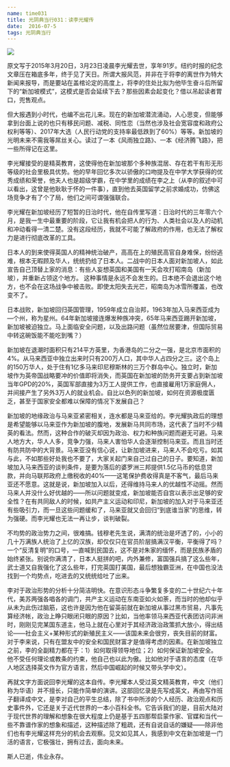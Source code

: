 ```yaml
---
name: time031
title: 光阴典当行031：读李光耀传
date:  2016-07-5
tags: 光阴典当行
---
```

<!-- more -->
![](/cnblog/uploads/time031.jpg)

原文写于2015年3月20日，3月23日凌晨李光耀去世，享年91岁。纽约时报的纪念文章压在箱底多年，终于见了天日。所谓大报风范，并非在于将李的离世作为特大新闻来报导，而是要站在盖棺论定的高度上，将李的住处比拟为他毕生奋斗后所留下的“新加坡模式”，这模式是否会延续下去？那些因素会起变化？借以吊起读者胃口，兜售观点。

但大报遇到小时代，也编不出花儿来。现在的新加坡潜流涌动，人心思变，但能够拿到台面上说的也只有移民问题、减税、同性恋（当然也涉及社会宽容度和政府公权利等等）、2017年大选（人民行动党的支持率最低跌到了60%）等等。新加坡的光明未来不需我等屌丝关心。读过了一本《风雨独立路》、一本《经济腾飞路》，把一些所得记在这里。

李光耀接受的是精英教育，这使得他在新加坡那个多种族混居、存在若干有形无形等级的社会里极具优势。他的早年回忆多次以骄傲的口吻提及在中学大学获得的优秀成绩和荣誉，他夫人也是超级学霸，在中学里的成绩在李之上（从李的叙述中可以看出，这曾是他耿耿于怀的一件事），直到他去英国留学之前求婚成功，仿佛这场竞争才有了个了局，他们之间可谓强强联合。

李光耀在新加坡经历了短暂的日治时代，他在自传里写道：日治时代的三年零六个月，是我一生中最重要的阶段，它让我有机会把人的行为、人类社会以及人的动机和冲动看得一清二楚。没有这段经历，我就不可能了解政府的作用，也无法了解权力是进行彻底改革的工具。

日本人的到来使得英国人的精神统治破产，高高在上的殖民高官自身难保，纷纷逃难，根本无暇顾及华人，统统扔给了日本人。二战中的日本人面对新加坡人，如此宣告自己顶替上家的消息：有些人妄想英国和美国有一天会攻打昭南岛（新加坡），并重新占领这个地方。 这种事情是永远不会发生的。日本绝不会退出这个地方，也不会在这场战争中被击败。即使太阳失去光芒，昭南岛为冰雪所覆盖，也改变不了。

日本战败，新加坡回归英国管理，1959年成立自治邦，1963年加入马来西亚成为—个州，称为星州。64年新加坡接连爆发种族冲突，65年马来西亚踢开新加坡，新加坡被迫独立。马上面临安全问题，以及出路问题（虽然位居要津，但国际贸易中转这碗饭能不能吃到嘴？）

新加坡在退潮时面积只有214平方英里，为香港岛的二分之一强，是北京市面积的4%。从马来西亚中独立出来时只有200万人口，其中华人占四分之三。这个岛上的150万华人，处于住有1亿多马来印尼穆斯林的三万个群岛中心。独立时，新加坡作为英帝国战略要冲的价值即将消失，而英国在新加坡的防务开支要占到新加坡当年GPD的20%，英国军部直接为3万工人提供工作，也直接雇用1万家庭佣人，并间接产生了另外3万人的就业机会。自比以色列的新加坡，如何在资源极度匮乏，甚至于国家安全都难以保障的情况下发展自己？

新加坡的地缘政治与马来亚紧密相关，连水都是马来亚给的。李光耀执政后的理想是希望能够以马来亚作为新加坡的腹地，发展新马共同市场，这代表了当时不少精英的看法。然而，这种合作的破灭却因为政治、权力和种族问题而避无可避。马来人地方大，华人人多，竞争力强，马来人害怕华人会逐渐控制马来亚。而且当时还有防共防中的大背景。马来亚没有信心说，让新加坡进来，马来人不会吃亏。如其与此，不如那些好处我也不要了，大家关起门来自己过自己的日子。要知道，新加坡加入马来西亚的谈判条件，是要为落后的婆罗洲三邦提供1.5亿马币的低息贷款，并向马联邦政府上缴税收的40%——这笔保护费收得真是不客气，最后马来亚还不愿意。这就是说，新加坡加入以后，还得维持马来人的优越性不动摇。然而马来人并没什么好优越的——所以问题就变成，新加坡能否自宫以表示出足够的安全性？在有共同敌人的时候，如共产主义运动和印尼，新加坡的加入对于马来亚还有些吸引力，而一旦这些问题缓和了，马来亚就又会回归“到底谁当家”的思维，转为强硬。而李光耀也无法一再让步，谈判破裂。

不均势的政治势力之间，很难搞。钱穆老先生说，满清的统治是坏透了的，小小的几十万满族人统治了上亿的汉族，却仅仅只在官员阶层搞满汉平衡，平衡得了吗？一个“反清复明”的口号，一直喊到民国去，这不是对朱家的缅怀，而是民族矛盾的始终紧张。别说你满清了，日本人挺拼的吧，内外兼修，富国强兵搞了这么些年，武士道又自我强化了这么些年，打完英国打美国，最后想独霸亚洲，在中国也没法找到一个均势点，吃进去的又统统给吐了出来。

李对于政治形势的分析十分简洁明快。在意识形态斗争繁复多变的二十世纪六十年代，美苏两强各唱各的调门，共产主义运动在东南亚如火如荼，而当时的他却似乎从未为此伤过脑筋，这也许是因为他在留英前就在新加坡从事过黑市贸易，凡事先算经济帐，政治上睁只眼闭只眼的原因？比如，当他率领马来西亚代表团访问非洲时，刚刚见完某国东道主，他马上就在心里对于其经济政治政策抓大放小，得出结论——社会主义+某种形式的新殖民主义——该国未来会很穷，丧失目前的财富。对于李来说，只有在盟友中的安全和国民财富才是值得考虑的因素。在新加坡独立之前，李的全副精力都在于：1）如何取得领导地位；2）如何保证新加坡安全。他不受任何理论或教条的约束，他自己也以此为傲。比如他对于语言的态度（在华人地区选择英文作为官方语言，然后中国崛起的时候又带头学中文）。

再就文字方面说回李光耀的这本自传。李光耀本人受过英文精英教育，中文（他们称为华语）并不擅长，只能作简单的演讲。这部回忆录是先写成英文，再由写作班子翻译成中文，是李对自己的平生总结，除了书中所涉的个人经历、政治观点和历史事件外，它还是关于近代世界的一本小百科全书。它告诉我们的是，目前大陆对于现代世界的理解和想象在很大程度上仍是基于五四那帮启蒙作家、官媒和当代一些不靠谱作家的想象和描述，这种描述除了粗疏，还有自说自话的嫌疑——除非他们也有李光耀这样充分的机会去观察。见文如见其人，我感到中文在新加坡是一门活的语言，它极强壮，拥有过去，面向未来。

斯人已逝，伟业永存。